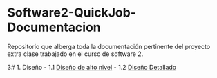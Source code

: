 # Software2-QuickJob-Documentacion

Repositorio que alberga toda la documentación pertinente del proyecto extra clase trabajado en el curso de software 2.

 3# 1. Diseño
    - 1.1 [Diseño de alto nivel](https://github.com/F3liP3L/Software2-QuickJob-Documentacion/tree/main/Desing-high-level)
    - 1.2 [Diseño Detallado](https://github.com/F3liP3L/Software2-QuickJob-Documentacion/tree/main/Desing-dettails)
